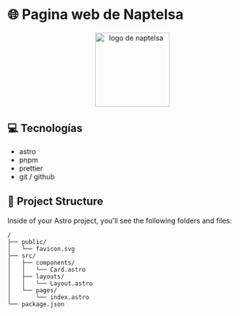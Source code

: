 # 🌐 Pagina web de Naptelsa

<p align="center"><img src="https://ik.imagekit.io/bi4wvwgyjur/naptelsa_logo/logo-naptel-vertical-editor_vekfp9VnOQ.svg" alt="logo de naptelsa" width="150"></p>

## 💻 Tecnologías

- astro
- pnpm
- prettier
- git / github

## 🚀 Project Structure

Inside of your Astro project, you'll see the following folders and files:

```text
/
├── public/
│   └── favicon.svg
├── src/
│   ├── components/
│   │   └── Card.astro
│   ├── layouts/
│   │   └── Layout.astro
│   └── pages/
│       └── index.astro
└── package.json
```
